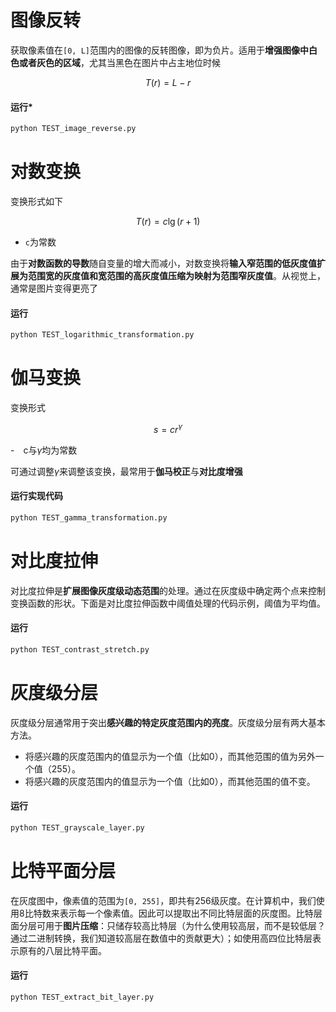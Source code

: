 # 图像反转
获取像素值在`[0, L]`范围内的图像的反转图像，即为负片。适用于**增强图像中白色或者灰色的区域**，尤其当黑色在图片中占主地位时候

$$T(r) = L-r$$

#### 运行*
```python
python TEST_image_reverse.py
```

# 对数变换

变换形式如下

$$T(r) = c\lg(r+1)$$

- `c`为常数

由于**对数函数的导数**随自变量的增大而减小，对数变换将**输入窄范围的低灰度值扩展为范围宽的灰度值和宽范围的高灰度值压缩为映射为范围窄灰度值**。从视觉上，通常是图片变得更亮了

#### 运行
```python
python TEST_logarithmic_transformation.py
```

# 伽马变换

变换形式

$$s=cr^{\gamma}$$

-　c与$\gamma$均为常数

可通过调整$\gamma$来调整该变换，最常用于**伽马校正**与**对比度增强**

#### 运行实现代码
```python
python TEST_gamma_transformation.py
```

# 对比度拉伸

对比度拉伸是**扩展图像灰度级动态范围**的处理。通过在灰度级中确定两个点来控制变换函数的形状。下面是对比度拉伸函数中阈值处理的代码示例，阈值为平均值。

#### 运行
```python
python TEST_contrast_stretch.py
```

# 灰度级分层

灰度级分层通常用于突出**感兴趣的特定灰度范围内的亮度**。灰度级分层有两大基本方法。
- 将感兴趣的灰度范围内的值显示为一个值（比如0），而其他范围的值为另外一个值（255）。
- 将感兴趣的灰度范围内的值显示为一个值（比如0），而其他范围的值不变。

#### 运行
```python
python TEST_grayscale_layer.py
```

# 比特平面分层

在灰度图中，像素值的范围为`[0, 255]`，即共有256级灰度。在计算机中，我们使用8比特数来表示每一个像素值。因此可以提取出不同比特层面的灰度图。比特层面分层可用于**图片压缩**：只储存较高比特层（为什么使用较高层，而不是较低层？通过二进制转换，我们知道较高层在数值中的贡献更大）；如使用高四位比特层表示原有的八层比特平面。

#### 运行
```python
python TEST_extract_bit_layer.py
```
